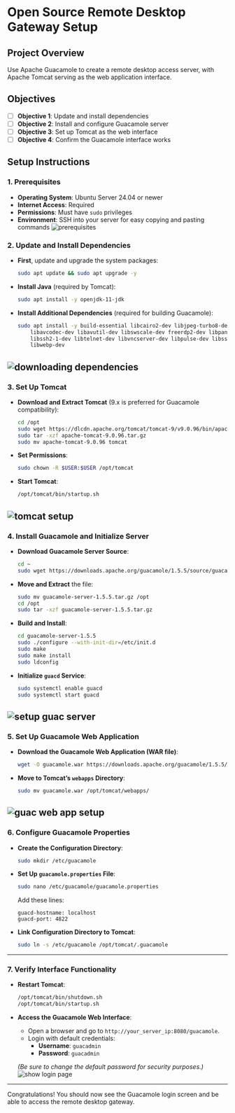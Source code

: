 # Open Source Remote Desktop Gateway Setup

## Project Overview
Use Apache Guacamole to create a remote desktop access server, with Apache Tomcat serving as the web application interface.

## Objectives
- [ ] **Objective 1**: Update and install dependencies
- [ ] **Objective 2**: Install and configure Guacamole server
- [ ] **Objective 3**: Set up Tomcat as the web interface
- [ ] **Objective 4**: Confirm the Guacamole interface works

## Setup Instructions

### 1. Prerequisites
   - **Operating System**: Ubuntu Server 24.04 or newer
   - **Internet Access**: Required
   - **Permissions**: Must have `sudo` privileges
   - **Environment**: SSH into your server for easy copying and pasting commands
   ![prerequisites](https://github.com/aizhuxue007/open-source-remote-desktop-gateway-setup/proj3-1.png)

### 2. Update and Install Dependencies

   - **First**, update and upgrade the system packages:
     ```bash
     sudo apt update && sudo apt upgrade -y
     ```

   - **Install Java** (required by Tomcat):
     ```bash
     sudo apt install -y openjdk-11-jdk
     ```

   - **Install Additional Dependencies** (required for building Guacamole):
     ```bash
     sudo apt install -y build-essential libcairo2-dev libjpeg-turbo8-dev libpng-dev libossp-uuid-dev \
         libavcodec-dev libavutil-dev libswscale-dev freerdp2-dev libpango1.0-dev \
         libssh2-1-dev libtelnet-dev libvncserver-dev libpulse-dev libssl-dev libvorbis-dev \
         libwebp-dev
     ```
![downloading dependencies](https://github.com/aizhuxue007/open-source-remote-desktop-gateway-setup/proj3-2.png)
---

### 3. Set Up Tomcat

   - **Download and Extract Tomcat** (9.x is preferred for Guacamole compatibility):
     ```bash
     cd /opt
     sudo wget https://dlcdn.apache.org/tomcat/tomcat-9/v9.0.96/bin/apache-tomcat-9.0.96.tar.gz
     sudo tar -xzf apache-tomcat-9.0.96.tar.gz
     sudo mv apache-tomcat-9.0.96 tomcat
     ```

   - **Set Permissions**:
     ```bash
     sudo chown -R $USER:$USER /opt/tomcat
     ```

   - **Start Tomcat**:
     ```bash
     /opt/tomcat/bin/startup.sh
     ```
![tomcat setup](https://github.com/aizhuxue007/open-source-remote-desktop-gateway-setup/proj3-3.png)
---

### 4. Install Guacamole and Initialize Server

   - **Download Guacamole Server Source**:
     ```bash
     cd ~
     sudo wget https://downloads.apache.org/guacamole/1.5.5/source/guacamole-server-1.5.5.tar.gz
     ```

   - **Move and Extract** the file:
     ```bash
     sudo mv guacamole-server-1.5.5.tar.gz /opt
     cd /opt
     sudo tar -xzf guacamole-server-1.5.5.tar.gz
     ```

   - **Build and Install**:
     ```bash
     cd guacamole-server-1.5.5
     sudo ./configure --with-init-dir=/etc/init.d
     sudo make
     sudo make install
     sudo ldconfig
     ```

   - **Initialize `guacd` Service**:
     ```bash
     sudo systemctl enable guacd
     sudo systemctl start guacd
     ```
![setup guac server](https://github.com/aizhuxue007/open-source-remote-desktop-gateway-setup/proj3-4.png)
---

### 5. Set Up Guacamole Web Application

   - **Download the Guacamole Web Application (WAR file)**:
     ```bash
     wget -O guacamole.war https://downloads.apache.org/guacamole/1.5.5/binary/guacamole-1.5.5.war
     ```

   - **Move to Tomcat’s `webapps` Directory**:
     ```bash
     sudo mv guacamole.war /opt/tomcat/webapps/
     ```
![guac web app setup](https://github.com/aizhuxue007/open-source-remote-desktop-gateway-setup/proj3-5.png)
---

### 6. Configure Guacamole Properties

   - **Create the Configuration Directory**:
     ```bash
     sudo mkdir /etc/guacamole
     ```

   - **Set Up `guacamole.properties` File**:
     ```bash
     sudo nano /etc/guacamole/guacamole.properties
     ```

     Add these lines:

     ```properties
     guacd-hostname: localhost
     guacd-port: 4822
     ```

   - **Link Configuration Directory to Tomcat**:
     ```bash
     sudo ln -s /etc/guacamole /opt/tomcat/.guacamole
     ```
---

### 7. Verify Interface Functionality

   - **Restart Tomcat**:
     ```bash
     /opt/tomcat/bin/shutdown.sh
     /opt/tomcat/bin/startup.sh
     ```

   - **Access the Guacamole Web Interface**:
     - Open a browser and go to `http://your_server_ip:8080/guacamole`.
     - Login with default credentials:
       - **Username**: `guacadmin`
       - **Password**: `guacadmin`

     _(Be sure to change the default password for security purposes.)_
![show login page](https://github.com/aizhuxue007/open-source-remote-desktop-gateway-setup/proj3-6.png)
---

Congratulations! You should now see the Guacamole login screen and be able to access the remote desktop gateway.
